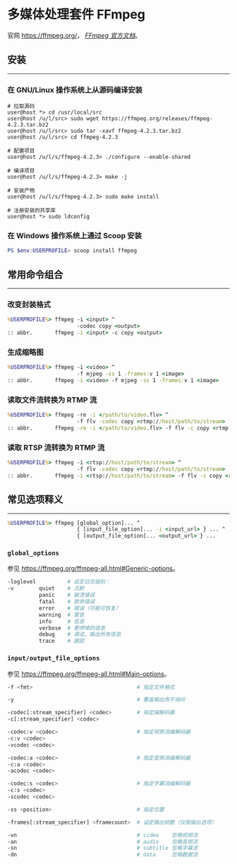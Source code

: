 # 多媒体处理套件 FFmpeg

官网 <https://ffmpeg.org/>，
[*FFmpeg 官方文档*](https://ffmpeg.org/ffmpeg-all.html)。

## 安装
---

### 在 GNU/Linux 操作系统上从源码编译安装

```fish
# 拉取源码
user@host *> cd /usr/local/src
user@host /u/l/src> sudo wget https://ffmpeg.org/releases/ffmpeg-4.2.3.tar.bz2
user@host /u/l/src> sudo tar -xavf ffmpeg-4.2.3.tar.bz2
user@host /u/l/src> cd ffmpeg-4.2.3

# 配置项目
user@host /u/l/s/ffmpeg-4.2.3> ./configure --enable-shared

# 编译项目
user@host /u/l/s/ffmpeg-4.2.3> make -j

# 安装产物
user@host /u/l/s/ffmpeg-4.2.3> sudo make install

# 注册安装的共享库
user@host *> sudo ldconfig
```

### 在 Windows 操作系统上通过 Scoop 安装

```ps1
PS $env:USERPROFILE> scoop install ffmpeg
```

## 常用命令组合
---

### 改变封装格式

```cmd
%USERPROFILE%> ffmpeg -i <input> ^
                      -codec copy <output>
:: abbr.       ffmpeg -i <input> -c copy <output>
```

### 生成缩略图

```cmd
%USERPROFILE%> ffmpeg -i <video> ^
                      -f mjpeg -ss 1 -frames:v 1 <image>
:: abbr.       ffmpeg -i <video> -f mjpeg -ss 1 -frames:v 1 <image>
```

### 读取文件流转换为 RTMP 流

```cmd
%USERPROFILE%> ffmpeg -re -i </path/to/video.flv> ^
                      -f flv -codec copy <rtmp://host/path/to/stream>
:: abbr.       ffmpeg -re -i </path/to/video.flv> -f flv -c copy <rtmp://host/path/to/stream>
```

### 读取 RTSP 流转换为 RTMP 流

```cmd
%USERPROFILE%> ffmpeg -i <rtsp://host/path/to/stream> ^
                      -f flv -codec copy <rtmp://host/path/to/stream>
:: abbr.       ffmpeg -i <rtsp://host/path/to/stream> -f flv -c copy <rtmp://host/path/to/stream>
```

## 常见选项释义
---

```cmd
%USERPROFILE%> ffmpeg [global_option]... ^
                      { [input_file_option]... -i <input_url> } ... ^
                      { [output_file_option]... <output_url> } ...
```

### `global_options`

参见 <https://ffmpeg.org/ffmpeg-all.html#Generic-options>。

```sh
-loglevel          # 设定日志级别：
-v        quiet    # 沉默
          panic    # 崩溃错误
          fatal    # 致命错误
          error    # 错误（可能可恢复）
          warning  # 警告
          info     # 信息
          verbose  # 更啰嗦的信息
          debug    # 调试，输出所有信息
          trace    # 跟踪
```

### `input/output_file_options`

参见 <https://ffmpeg.org/ffmpeg-all.html#Main-options>。

```sh
-f <fmt>                                 # 指定文件格式

-y                                       # 覆盖输出而不询问

-codec[:stream_specifier] <codec>        # 指定编解码器
-c[:stream_specifier] <codec>

-codec:v <codec>                         # 指定视频流编解码器
-c:v <codec>
-vcodec <codec>

-codec:a <codec>                         # 指定音频流编解码器
-c:a <codec>
-acodec <codec>

-codec:s <codec>                         # 指定字幕流编解码器
-c:s <codec>
-scodec <codec>

-ss <position>                           # 指定位置

-frames[:stream_specifier] <framecount>  # 设定输出帧数（仅限输出选项）

-vn                                      # video    忽略视频流
-an                                      # audio    忽略音频流
-sn                                      # subtitle 忽略字幕流
-dn                                      # data     忽略数据流
```
